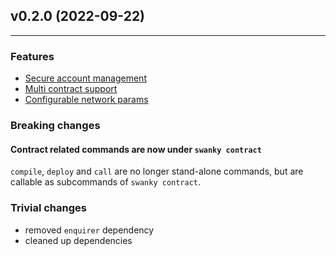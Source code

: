 ## v0.2.0 (2022-09-22)

---

### Features

- [Secure account management](https://github.com/AstarNetwork/swanky-cli/pull/15)
- [Multi contract support](https://github.com/AstarNetwork/swanky-cli/pull/14)
- [Configurable network params](https://github.com/AstarNetwork/swanky-cli/pull/10)

### Breaking changes

#### Contract related commands are now under `swanky contract`

`compile`, `deploy` and `call` are no longer stand-alone commands, but are callable as subcommands of `swanky contract`.

### Trivial changes

- removed `enquirer` dependency
- cleaned up dependencies
